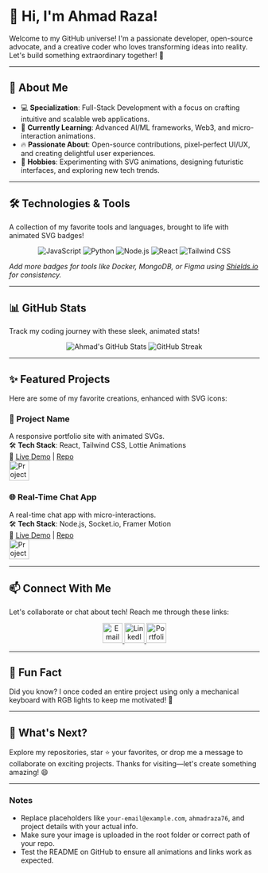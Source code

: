# 👋 Hi, I'm Ahmad Raza!  
Welcome to my GitHub universe! I'm a passionate developer, open-source advocate, and a creative coder who loves transforming ideas into reality. Let's build something extraordinary together! 🚀  

---

## 🌟 About Me  
- 💻 **Specialization**: Full-Stack Development with a focus on crafting intuitive and scalable web applications.  
- 🌱 **Currently Learning**: Advanced AI/ML frameworks, Web3, and micro-interaction animations.  
- 🔥 **Passionate About**: Open-source contributions, pixel-perfect UI/UX, and creating delightful user experiences.  
- 🎨 **Hobbies**: Experimenting with SVG animations, designing futuristic interfaces, and exploring new tech trends.  

---

## 🛠️ Technologies & Tools  
A collection of my favorite tools and languages, brought to life with animated SVG badges!  

<div align="center">
  <img src="https://img.shields.io/badge/JavaScript-%23F7DF1E?style=for-the-badge&logo=javascript&logoColor=black " alt="JavaScript">
  <img src="https://img.shields.io/badge/Python-%233776AB?style=for-the-badge&logo=python&logoColor=white " alt="Python">
  <img src="https://img.shields.io/badge/Node.js-%23339933?style=for-the-badge&logo=node.js&logoColor=white " alt="Node.js">
  <img src="https://img.shields.io/badge/React-%2361DAFB?style=for-the-badge&logo=react&logoColor=black " alt="React">
  <img src="https://img.shields.io/badge/Tailwind_CSS-%2306B6D4?style=for-the-badge&logo=tailwind-css&logoColor=white " alt="Tailwind CSS">
</div>

*Add more badges for tools like Docker, MongoDB, or Figma using [Shields.io](https://shields.io/ ) for consistency.*

---

## 📊 GitHub Stats  
Track my coding journey with these sleek, animated stats!  

<div align="center">
  <img src="https://github-readme-stats.vercel.app/api?username=ahmadraza76&show_icons=true&theme=dracula&hide_border=true&count_private=true " alt="Ahmad's GitHub Stats">
  <img src="https://github-readme-streak-stats.herokuapp.com/?user=ahmadraza76&theme=dracula&hide_border=true " alt="GitHub Streak">
</div>

---

## ✨ Featured Projects  
Here are some of my favorite creations, enhanced with SVG icons:  

### 🚀 Project Name  
A responsive portfolio site with animated SVGs.  
🛠️ **Tech Stack**: React, Tailwind CSS, Lottie Animations  
🔗 [Live Demo](#) | [Repo](#)  
<img src="https://img.icons8.com/?size=100&id=108639&format=png&color=000000 " width="40" alt="Project Icon">

### 🌐 Real-Time Chat App  
A real-time chat app with micro-interactions.  
🛠️ **Tech Stack**: Node.js, Socket.io, Framer Motion  
🔗 [Live Demo](#) | [Repo](#)  
<img src="https://img.icons8.com/?size=100&id=108784&format=png&color=000000 " width="40" alt="Project Icon">

---

## 📫 Connect With Me  
Let's collaborate or chat about tech! Reach me through these links:  

<div align="center">
  <a href="mailto:your-email@example.com">
    <img src="https://img.icons8.com/?size=100&id=12580&format=png&color=000000 " width="40" alt="Email">
  </a>
  <a href="https://linkedin.com/in/yourprofile ">
    <img src="https://img.icons8.com/?size=100&id=13930&format=png&color=000000 " width="40" alt="LinkedIn">
  </a>
  <a href="https://your-portfolio-link.com ">
    <img src="https://img.icons8.com/?size=100&id=108784&format=png&color=000000 " width="40" alt="Portfolio">
  </a>
</div>

---

## 🎉 Fun Fact  
Did you know? I once coded an entire project using only a mechanical keyboard with RGB lights to keep me motivated! 🌈  

---

## 🚀 What's Next?  
Explore my repositories, star ⭐ your favorites, or drop me a message to collaborate on exciting projects. Thanks for visiting—let's create something amazing! 😄  

---

### Notes  
- Replace placeholders like `your-email@example.com`, `ahmadraza76`, and project details with your actual info.
- Make sure your image is uploaded in the root folder or correct path of your repo.
- Test the README on GitHub to ensure all animations and links work as expected.

